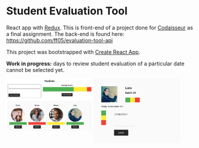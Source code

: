 # Student Evaluation Tool

React app with [Redux](https://redux.js.org/). This is front-end of a project done for [Codaisseur](https://www.codaisseur.com/) as a final assignment. The back-end is found here: https://github.com/ff05/evaluation-tool-api 

This project was bootstrapped with [Create React App](https://github.com/facebookincubator/create-react-app).

__Work in progress:__ days to review student evaluation of a particular date cannot be selected yet.

<img align="left" width="46%" src="https://github.com/ff05/evaluation-tool/blob/master/src/assets/images/screenshot-class.png" alt="Artists"/>
<img align="left" width="46%" src="https://github.com/ff05/evaluation-tool/blob/master/src/assets/images/screenshot-student.png" alt="Artists"/>
<br clear="left"/>
